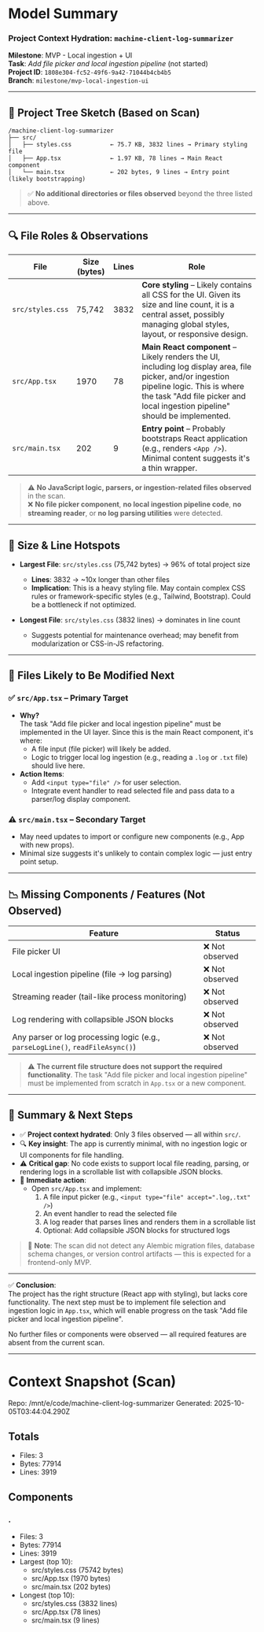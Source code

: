 # Model Summary

### Project Context Hydration: `machine-client-log-summarizer`  
**Milestone**: MVP - Local ingestion + UI  
**Task**: *Add file picker and local ingestion pipeline* (not started)  
**Project ID**: `1808e304-fc52-49f6-9a42-71044b4cb4b5`  
**Branch**: `milestone/mvp-local-ingestion-ui`  

---

## 📁 Project Tree Sketch (Based on Scan)

```
/machine-client-log-summarizer
├── src/
│   ├── styles.css           ← 75.7 KB, 3832 lines → Primary styling file
│   ├── App.tsx              ← 1.97 KB, 78 lines → Main React component
│   └── main.tsx             ← 202 bytes, 9 lines → Entry point (likely bootstrapping)
```

> ✅ **No additional directories or files observed** beyond the three listed above.

---

## 🔍 File Roles & Observations

| File | Size (bytes) | Lines | Role |
|------|--------------|-------|------|
| `src/styles.css` | 75,742 | 3832 | **Core styling** – Likely contains all CSS for the UI. Given its size and line count, it is a central asset, possibly managing global styles, layout, or responsive design. |
| `src/App.tsx` | 1970 | 78 | **Main React component** – Likely renders the UI, including log display area, file picker, and/or ingestion pipeline logic. This is where the task "Add file picker and local ingestion pipeline" should be implemented. |
| `src/main.tsx` | 202 | 9 | **Entry point** – Probably bootstraps React application (e.g., renders `<App />`). Minimal content suggests it's a thin wrapper. |

> ⚠️ **No JavaScript logic, parsers, or ingestion-related files observed** in the scan.  
> ❌ **No file picker component**, **no local ingestion pipeline code**, **no streaming reader**, or **no log parsing utilities** were detected.

---

## 📏 Size & Line Hotspots

- **Largest File**: `src/styles.css` (75,742 bytes) → 96% of total project size  
  - **Lines**: 3832 → ~10x longer than other files  
  - **Implication**: This is a heavy styling file. May contain complex CSS rules or framework-specific styles (e.g., Tailwind, Bootstrap). Could be a bottleneck if not optimized.

- **Longest File**: `src/styles.css` (3832 lines) → dominates in line count  
  - Suggests potential for maintenance overhead; may benefit from modularization or CSS-in-JS refactoring.

---

## 🚀 Files Likely to Be Modified Next

### ✅ `src/App.tsx` – **Primary Target**
- **Why?**  
  The task "Add file picker and local ingestion pipeline" must be implemented in the UI layer. Since this is the main React component, it's where:
  - A file input (file picker) will likely be added.
  - Logic to trigger local log ingestion (e.g., reading a `.log` or `.txt` file) should live here.
- **Action Items**:
  - Add `<input type="file" />` for user selection.
  - Integrate event handler to read selected file and pass data to a parser/log display component.

### ⚠️ `src/main.tsx` – **Secondary Target**
- May need updates to import or configure new components (e.g., App with new props).
- Minimal size suggests it's unlikely to contain complex logic — just entry point setup.

---

## 📉 Missing Components / Features (Not Observed)

| Feature | Status |
|--------|--------|
| File picker UI | ❌ Not observed |
| Local ingestion pipeline (file → log parsing) | ❌ Not observed |
| Streaming reader (tail-like process monitoring) | ❌ Not observed |
| Log rendering with collapsible JSON blocks | ❌ Not observed |
| Any parser or log processing logic (e.g., `parseLogLine()`, `readFileAsync()`) | ❌ Not observed |

> ⚠️ **The current file structure does not support the required functionality**. The task "Add file picker and local ingestion pipeline" must be implemented from scratch in `App.tsx` or a new component.

---

## 📝 Summary & Next Steps

- ✅ **Project context hydrated**: Only 3 files observed — all within `src/`.
- 🔍 **Key insight**: The app is currently minimal, with no ingestion logic or UI components for file handling.
- ⚠️ **Critical gap**: No code exists to support local file reading, parsing, or rendering logs in a scrollable list with collapsible JSON blocks.
- 🎯 **Immediate action**:
  - Open `src/App.tsx` and implement:
    1. A file input picker (e.g., `<input type="file" accept=".log,.txt" />`)
    2. An event handler to read the selected file
    3. A log reader that parses lines and renders them in a scrollable list
    4. Optional: Add collapsible JSON blocks for structured logs

> 📌 **Note**: The scan did not detect any Alembic migration files, database schema changes, or version control artifacts — this is expected for a frontend-only MVP.

---

✅ **Conclusion**:  
The project has the right structure (React app with styling), but lacks core functionality. The next step must be to implement file selection and ingestion logic in `App.tsx`, which will enable progress on the task "Add file picker and local ingestion pipeline".  

No further files or components were observed — all required features are absent from the current scan.

---

# Context Snapshot (Scan)

Repo: /mnt/e/code/machine-client-log-summarizer
Generated: 2025-10-05T03:44:04.290Z

## Totals
- Files: 3
- Bytes: 77914
- Lines: 3919

## Components
### .
- Files: 3
- Bytes: 77914
- Lines: 3919
- Largest (top 10):
  - src/styles.css (75742 bytes)
  - src/App.tsx (1970 bytes)
  - src/main.tsx (202 bytes)
- Longest (top 10):
  - src/styles.css (3832 lines)
  - src/App.tsx (78 lines)
  - src/main.tsx (9 lines)
